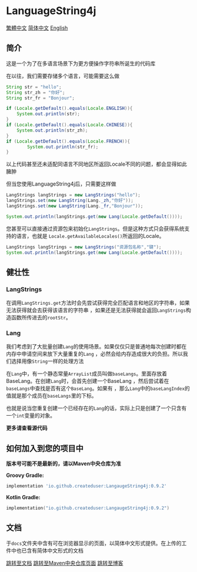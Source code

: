 # LanguageString4j
[繁體中文](README_zh.md) [简体中文](README_zh_cn.md) [English](README.md)
## 简介
<p>这是一个为了在多语言场景下为更方便操作字符串所诞生的代码库</p>
在以往，我们需要存储多个语言，可能需要这么做

```java
String str = "hello";
String str_zh = "你好";
String str_fr = "Bonjour";

if (Locale.getDefault().equals(Locale.ENGLISH)){
    System.out.println(str);
}
if (Locale.getDefault().equals(Locale.CHINESE)){
    System.out.println(str_zh);
}
if (Locale.getDefault().equals(Locale.FRENCH)){
        System.out.println(str_fr);
}
```
以上代码甚至还未适配同语言不同地区所返回Locale不同的问题，都会显得如此臃肿

但当您使用LanguageString4j后，只需要这样做
```java
LangStrings langStrings = new LangStrings("hello");
langStrings.set(new LangString(Lang._zh,"你好"));
langStrings.set(new LangString(Lang._fr,"Bonjour"));

System.out.println(langStrings.get(new Lang(Locale.getDefault())));
```

您甚至可以直接通过资源包来初始化`LangStrings`。但是这种方式只会获得系统支持的语言，也就是
`Locale.getAvailableLocales()`所返回的Locale。
```java
LangStrings langStrings = new LangStrings("资源包名称","键");
System.out.println(langStrings.get(new Lang(Locale.getDefault())));
```
## 健壮性
### LangStrings
在调用`LangStrings.get`方法时会先尝试获得完全匹配语言和地区的字符串，如果无法获得就会去获得该语言的字符串
，如果还是无法获得就会返回`LangStrings`构造函数所传进去的`rootStr`。

### Lang

我们考虑到了大批量创建`Lang`的使用场景。如果仅仅只是普通地每次创建时都在内存中申请空间来放下大量重复的`Lang`
，必然会给内存造成很大的负担。所以我们选择用像`String`一样的处理方法

在`Lang`中，有一个静态常量`ArrayList`成员叫做`baseLangs`。里面存放着BaseLang。在创建`Lang`时，会首先创建一个BaseLang
，然后尝试着在`baseLangs`中查找是否有这个`BaseLang`。如果有
，那么`Lang`中的`baseLangIndex`的值就是那个成员在`baseLangs`里的下标。

也就是说当您重复创建一个已经存在的`Lang`的话，实际上只是创建了一个只含有一个`int`变量的对象。

**更多请查看源代码**

## 如何加入到您的项目中
**版本号可能不是最新的，请以Maven中央仓库为准**

**Groovy Gradle:**
```groovy
implementation 'io.github.createduser:LangaugeString4j:0.9.2'
```

**Kotlin Gradle:**
```kotlin
implementation("io.github.createduser:LangaugeString4j:0.9.2")
```
## 文档
于`docs`文件夹中含有可在浏览器显示的页面，以简体中文形式提供。在上传的工件中也已含有简体中文形式的文档

[跳转至文档](docs/index.html)
[跳转至Maven中央仓库页面](https://central.sonatype.com/artifact/io.github.createduser/LangaugeString4j/overview)
[跳转至博客](https://userrrrr.cn/)